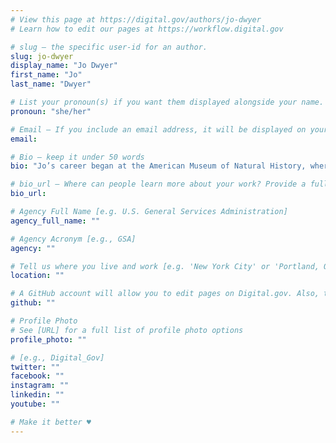 ```yaml
---
# View this page at https://digital.gov/authors/jo-dwyer
# Learn how to edit our pages at https://workflow.digital.gov

# slug — the specific user-id for an author.
slug: jo-dwyer
display_name: "Jo Dwyer"
first_name: "Jo"
last_name: "Dwyer"

# List your pronoun(s) if you want them displayed alongside your name. If blank, we'll use just your name. Learn more http://mypronouns.org
pronoun: "she/her"

# Email — If you include an email address, it will be displayed on your profile page
email: 

# Bio — keep it under 50 words
bio: "Jo’s career began at the American Museum of Natural History, where she wrote and taught lessons about anthropology, paleontology, and astronomy for students and teachers in K-12 classrooms. Since then, she’s continued her practice of listening, goal-setting, and planning ways to build stronger connections between people with something to say and the audiences who matter to them. Along the way she’s worked with museums, parks, nonprofits and governments, including the NYC Department of Parks & Recreation and TreeFolks."

# bio_url — Where can people learn more about your work? Provide a full URL [e.g. 'https://www.example.gov/']
bio_url: 

# Agency Full Name [e.g. U.S. General Services Administration]
agency_full_name: ""

# Agency Acronym [e.g., GSA]
agency: ""

# Tell us where you live and work [e.g. 'New York City' or 'Portland, OR']
location: ""

# A GitHub account will allow you to edit pages on Digital.gov. Also, the image used in your GitHub account can be used to populate your digital.gov profile photo. Learn more about getting a Github account at [URL]
github: ""

# Profile Photo
# See [URL] for a full list of profile photo options
profile_photo: ""

# [e.g., Digital_Gov]
twitter: ""
facebook: ""
instagram: ""
linkedin: ""
youtube: ""

# Make it better ♥
---
```

